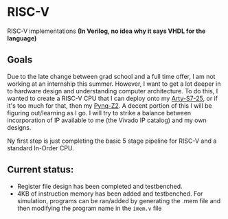 # RISC-V
RISC-V implementations **(In Verilog, no idea why it says VHDL for the language)**

## Goals

Due to the late change between grad school and a full time offer, I am not working at an internship this summer. However, I want to get a lot deeper in to hardware design and understanding computer architecture. To do this, I wanted to create a RISC-V CPU that I can deploy onto my [Arty-S7-25](https://digilent.com/shop/arty-s7-spartan-7-fpga-development-board/), or if it's too much for that, then my [Pynq-Z2](https://www.newark.com/tul-corporation/1m1-m000127dvb/tul-pynq-z2-basic-kit-rohs-compliant/dp/69AC1754?st=tul-corporation). A decent portion of this I will be figuring out/learning as I go. I will try to strike a balance between incorporation of IP available to me (the Vivado IP catalog) and my own designs.

Ny first step is just completing the basic 5 stage pipeline for RISC-V and a standard In-Order CPU.

## Current status:

- Register file design has been completed and testbenched.
- 4KB of instruction memory has been added and testbenched. For simulation, programs can be ran/added by generating the .mem file and then modifying the program name in the `imem.v` file
